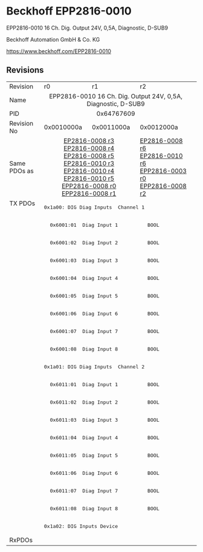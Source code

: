 # Beckhoff EPP2816-0010

EPP2816-0010 16 Ch. Dig. Output 24V, 0,5A, Diagnostic, D-SUB9

Beckhoff Automation GmbH & Co. KG

https://www.beckhoff.com/EPP2816-0010

## Revisions
<table>
<tr >
<td>Revision</td>
<td>r0</td>
<td>r1</td>
<td>r2</td>
</tr>
<tr >
<td>Name</td>
<td colspan=3 align="center">EPP2816-0010 16 Ch. Dig. Output 24V, 0,5A, Diagnostic, D-SUB9</td>
</tr>
<tr >
<td>PID</td>
<td colspan=3 align="center">0x64767609</td>
</tr>
<tr >
<td>Revision No</td>
<td>0x0010000a</td>
<td>0x0011000a</td>
<td>0x0012000a</td>
</tr>
<tr >
<td>Same PDOs as</td>
<td colspan=2 align="center"><a href="EP2816-0008">EP2816-0008 r3</a><br/><a href="EP2816-0008">EP2816-0008 r4</a><br/><a href="EP2816-0008">EP2816-0008 r5</a><br/><a href="EP2816-0010">EP2816-0010 r3</a><br/><a href="EP2816-0010">EP2816-0010 r4</a><br/><a href="EP2816-0010">EP2816-0010 r5</a><br/><a href="EPP2816-0008">EPP2816-0008 r0</a><br/><a href="EPP2816-0008">EPP2816-0008 r1</a></td>
<td><a href="EP2816-0008">EP2816-0008 r6</a><br/><a href="EP2816-0010">EP2816-0010 r6</a><br/><a href="EPP2816-0003">EPP2816-0003 r0</a><br/><a href="EPP2816-0008">EPP2816-0008 r2</a></td>
</tr>
<tr class="txpdo">
<td rowspan=19 valign=top>TX PDOs</td>
<td colspan=3 align="left"><pre>0x1a00: DIG Diag Inputs  Channel 1</pre></td>
<td></td>
</tr>
<tr class="txpdo">
<td colspan=3 align="left"><pre>  0x6001:01  Diag Input 1          BOOL</pre></td>
</tr>
<tr class="txpdo">
<td colspan=3 align="left"><pre>  0x6001:02  Diag Input 2          BOOL</pre></td>
</tr>
<tr class="txpdo">
<td colspan=3 align="left"><pre>  0x6001:03  Diag Input 3          BOOL</pre></td>
</tr>
<tr class="txpdo">
<td colspan=3 align="left"><pre>  0x6001:04  Diag Input 4          BOOL</pre></td>
</tr>
<tr class="txpdo">
<td colspan=3 align="left"><pre>  0x6001:05  Diag Input 5          BOOL</pre></td>
</tr>
<tr class="txpdo">
<td colspan=3 align="left"><pre>  0x6001:06  Diag Input 6          BOOL</pre></td>
</tr>
<tr class="txpdo">
<td colspan=3 align="left"><pre>  0x6001:07  Diag Input 7          BOOL</pre></td>
</tr>
<tr class="txpdo">
<td colspan=3 align="left"><pre>  0x6001:08  Diag Input 8          BOOL</pre></td>
</tr>
<tr class="txpdo">
<td colspan=3 align="left"><pre>0x1a01: DIG Diag Inputs  Channel 2</pre></td>
</tr>
<tr class="txpdo">
<td colspan=3 align="left"><pre>  0x6011:01  Diag Input 1          BOOL</pre></td>
</tr>
<tr class="txpdo">
<td colspan=3 align="left"><pre>  0x6011:02  Diag Input 2          BOOL</pre></td>
</tr>
<tr class="txpdo">
<td colspan=3 align="left"><pre>  0x6011:03  Diag Input 3          BOOL</pre></td>
</tr>
<tr class="txpdo">
<td colspan=3 align="left"><pre>  0x6011:04  Diag Input 4          BOOL</pre></td>
</tr>
<tr class="txpdo">
<td colspan=3 align="left"><pre>  0x6011:05  Diag Input 5          BOOL</pre></td>
</tr>
<tr class="txpdo">
<td colspan=3 align="left"><pre>  0x6011:06  Diag Input 6          BOOL</pre></td>
</tr>
<tr class="txpdo">
<td colspan=3 align="left"><pre>  0x6011:07  Diag Input 7          BOOL</pre></td>
</tr>
<tr class="txpdo">
<td colspan=3 align="left"><pre>  0x6011:08  Diag Input 8          BOOL</pre></td>
</tr>
<tr class="txpdo">
<td colspan=3 align="left"><pre>0x1a02: DIG Inputs Device</pre></td>
</tr>
<tr >
<td>RxPDOs</td>
<td colspan=3 align="left"></td>
</tr>
</table>

